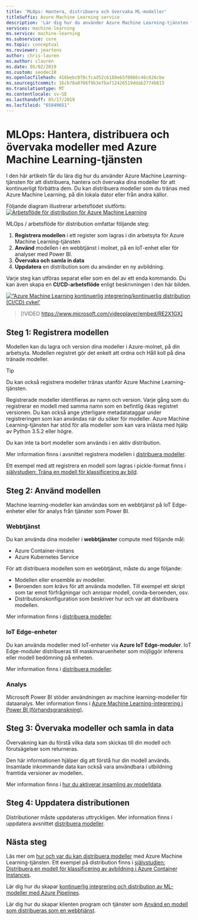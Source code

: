 ```yaml
---
title: 'MLOps: Hantera, distribuera och övervaka ML-modeller'
titleSuffix: Azure Machine Learning service
description: 'Lär dig hur du använder Azure Machine Learning-tjänsten för MLOps: distribuera, hantera och övervaka dina modeller för att kontinuerligt förbättra dem. Du kan distribuera modeller som du tränas med Azure Machine Learning-tjänsten på den lokala datorn eller från andra källor.'
services: machine-learning
ms.service: machine-learning
ms.subservice: core
ms.topic: conceptual
ms.reviewer: jmartens
author: chris-lauren
ms.author: clauren
ms.date: 05/02/2019
ms.custom: seodec18
ms.openlocfilehash: 416bebc070cfcad52c6180e65f0066c46c826cbe
ms.sourcegitcommit: 16cb78a0766f9b3efbaf12426519ddab2774b815
ms.translationtype: MT
ms.contentlocale: sv-SE
ms.lasthandoff: 05/17/2019
ms.locfileid: "65849651"
---
```

# <a name="mlops-manage-deploy-and-monitor-models-with-azure-machine-learning-service"></a>MLOps: Hantera, distribuera och övervaka modeller med Azure Machine Learning-tjänsten

I den här artikeln får du lära dig hur du använder Azure Machine Learning-tjänsten för att distribuera, hantera och övervaka dina modeller för att kontinuerligt förbättra dem. Du kan distribuera modeller som du tränas med Azure Machine Learning, på din lokala dator eller från andra källor. 

Följande diagram illustrerar arbetsflödet slutförts: [![Arbetsflöde för distribution för Azure Machine Learning](media/concept-model-management-and-deployment/deployment-pipeline.png)](media/concept-model-management-and-deployment/deployment-pipeline.png#lightbox)

MLOps / arbetsflöde för distribution omfattar följande steg:
1. **Registrera modellen** i ett register som lagras i din arbetsyta för Azure Machine Learning-tjänsten
1. **Använd** modellen i en webbtjänst i molnet, på en IoT-enhet eller för analyser med Power BI.
1. **Övervaka och samla in data**
1. **Uppdatera** en distribution som du använder en ny avbildning.

Varje steg kan utföras separat eller som en del av ett enda kommando. Du kan även skapa en **CI/CD-arbetsflöde** enligt beskrivningen i den här bilden.

[![”Azure Machine Learning kontinuerlig integrering/kontinuerlig distribution (CI/CD) cykel'](media/concept-model-management-and-deployment/model-ci-cd.png)](media/concept-model-management-and-deployment/model-ci-cd.png#lightbox)

> [!VIDEO https://www.microsoft.com/videoplayer/embed/RE2X1GX]

## <a name="step-1-register-model"></a>Steg 1: Registrera modellen

Modellen kan du lagra och version dina modeller i Azure-molnet, på din arbetsyta. Modellen registret gör det enkelt att ordna och Håll koll på dina tränade modeller.

> [!TIP]
> Du kan också registrera modeller tränas utanför Azure Machine Learning-tjänsten.
 
Registrerade modeller identifieras av namn och version. Varje gång som du registrerar en modell med samma namn som en befintlig ökas registret versionen. Du kan också ange ytterligare metadatataggar under registreringen som kan användas när du söker för modeller. Azure Machine Learning-tjänsten har stöd för alla modeller som kan vara inlästa med hjälp av Python 3.5.2 eller högre.

Du kan inte ta bort modeller som används i en aktiv distribution.

Mer information finns i avsnittet registrera modellen i [distribuera modeller](how-to-deploy-and-where.md#registermodel).

Ett exempel med att registrera en modell som lagras i pickle-format finns i [självstudien: Träna en modell för klassificering av bild](tutorial-deploy-models-with-aml.md).

## <a name="step-2-use-the-model"></a>Steg 2: Använd modellen

Machine learning-modeller kan användas som en webbtjänst på IoT Edge-enheter eller för analys från tjänster som Power BI.

### <a name="web-service"></a>Webbtjänst

Du kan använda dina modeller i **webbtjänster** compute med följande mål:

* Azure Container-instans
* Azure Kubernetes Service

För att distribuera modellen som en webbtjänst, måste du ange följande:

* Modellen eller ensemble av modeller.
* Beroenden som krävs för att använda modellen. Till exempel ett skript som tar emot förfrågningar och anropar modell, conda-beroenden, osv.
* Distributionskonfiguration som beskriver hur och var att distribuera modellen.

Mer information finns i [distribuera modeller](how-to-deploy-and-where.md).

### <a name="iot-edge-devices"></a>IoT Edge-enheter

Du kan använda modeller med IoT-enheter via **Azure IoT Edge-moduler**. IoT Edge-moduler distribueras till maskinvaruenheter som möjliggör inferens eller modell bedömning på enheten.

Mer information finns i [distribuera modeller](how-to-deploy-and-where.md).

### <a name="analytics"></a>Analys

Microsoft Power BI stöder användningen av machine learning-modeller för dataanalys. Mer information finns i [Azure Machine Learning-integrering i Power BI (förhandsgranskning)](https://docs.microsoft.com/power-bi/service-machine-learning-integration).

## <a name="step-3-monitor-models-and-collect-data"></a>Steg 3: Övervaka modeller och samla in data

Övervakning kan du förstå vilka data som skickas till din modell och förutsägelser som returneras.

Den här informationen hjälper dig att förstå hur din modell används. Insamlade inkommande data kan också vara användbara i utbildning framtida versioner av modellen.

Mer information finns i [hur du aktiverar insamling av modelldata](how-to-enable-data-collection.md).

## <a name="step-4-update-the-deployment"></a>Steg 4: Uppdatera distributionen

Distributioner måste uppdateras uttryckligen. Mer information finns i uppdatera avsnittet [distribuera modeller](how-to-deploy-and-where.md#update).

## <a name="next-steps"></a>Nästa steg

Läs mer om [hur och var du kan distribuera modeller](how-to-deploy-and-where.md) med Azure Machine Learning-tjänsten. Ett exempel på distribution finns i [självstudien: Distribuera en modell för klassificering av avbildning i Azure Container Instances](tutorial-deploy-models-with-aml.md).

Lär dig hur du skapar [kontinuerlig integrering och distribution av ML-modeller med Azure Pipelines](/azure/devops/pipelines/targets/azure-machine-learning). 

Lär dig hur du skapar klienten program och tjänster som [Använd en modell som distribueras som en webbtjänst](how-to-consume-web-service.md).
